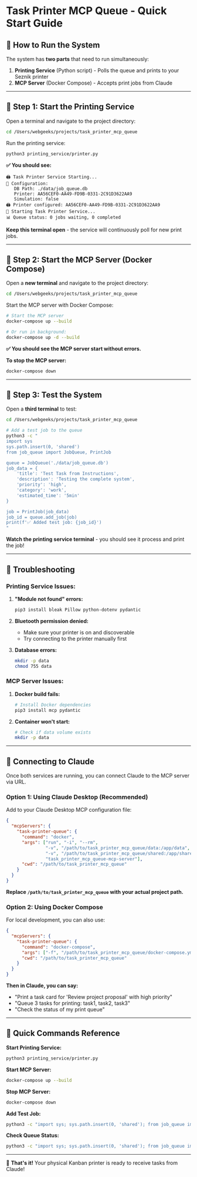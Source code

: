 # Task Printer MCP Queue - Quick Start Guide

## 🚀 How to Run the System

The system has **two parts** that need to run simultaneously:

1. **Printing Service** (Python script) - Polls the queue and prints to your Seznik printer
2. **MCP Server** (Docker Compose) - Accepts print jobs from Claude

---

## 📝 Step 1: Start the Printing Service

Open a terminal and navigate to the project directory:

```bash
cd /Users/webgeeks/projects/task_printer_mcp_queue
```

Run the printing service:

```bash
python3 printing_service/printer.py
```

**✅ You should see:**
```
🖨️ Task Printer Service Starting...
🔧 Configuration:
   DB Path: ./data/job_queue.db
   Printer: AA56CEF0-AA49-FD9B-0331-2C91D3622AA9
   Simulation: false
🖨️ Printer configured: AA56CEF0-AA49-FD9B-0331-2C91D3622AA9
🚀 Starting Task Printer Service...
📊 Queue status: 0 jobs waiting, 0 completed
```

**Keep this terminal open** - the service will continuously poll for new print jobs.

---

## 🐳 Step 2: Start the MCP Server (Docker Compose)

Open a **new terminal** and navigate to the project directory:

```bash
cd /Users/webgeeks/projects/task_printer_mcp_queue
```

Start the MCP server with Docker Compose:

```bash
# Start the MCP server
docker-compose up --build

# Or run in background:
docker-compose up -d --build
```

**✅ You should see the MCP server start without errors.**

**To stop the MCP server:**
```bash
docker-compose down
```

---

## 🧪 Step 3: Test the System

Open a **third terminal** to test:

```bash
cd /Users/webgeeks/projects/task_printer_mcp_queue

# Add a test job to the queue
python3 -c "
import sys
sys.path.insert(0, 'shared')
from job_queue import JobQueue, PrintJob

queue = JobQueue('./data/job_queue.db')
job_data = {
    'title': 'Test Task from Instructions',
    'description': 'Testing the complete system',
    'priority': 'high',
    'category': 'work',
    'estimated_time': '5min'
}

job = PrintJob(job_data)
job_id = queue.add_job(job)
print(f'✅ Added test job: {job_id}')
"
```

**Watch the printing service terminal** - you should see it process and print the job!

---

## 🔧 Troubleshooting

### Printing Service Issues:

1. **"Module not found" errors:**
   ```bash
   pip3 install bleak Pillow python-dotenv pydantic
   ```

2. **Bluetooth permission denied:**
   - Make sure your printer is on and discoverable
   - Try connecting to the printer manually first

3. **Database errors:**
   ```bash
   mkdir -p data
   chmod 755 data
   ```

### MCP Server Issues:

1. **Docker build fails:**
   ```bash
   # Install Docker dependencies
   pip3 install mcp pydantic
   ```

2. **Container won't start:**
   ```bash
   # Check if data volume exists
   mkdir -p data
   ```

---

## 📱 Connecting to Claude

Once both services are running, you can connect Claude to the MCP server via URL.

### Option 1: Using Claude Desktop (Recommended)

Add to your Claude Desktop MCP configuration file:

```json
{
  "mcpServers": {
    "task-printer-queue": {
      "command": "docker",
      "args": ["run", "-i", "--rm", 
               "-v", "/path/to/task_printer_mcp_queue/data:/app/data",
               "-v", "/path/to/task_printer_mcp_queue/shared:/app/shared:ro",
               "task_printer_mcp_queue-mcp-server"],
      "cwd": "/path/to/task_printer_mcp_queue"
    }
  }
}
```

**Replace `/path/to/task_printer_mcp_queue` with your actual project path.**

### Option 2: Using Docker Compose

For local development, you can also use:

```json
{
  "mcpServers": {
    "task-printer-queue": {
      "command": "docker-compose",
      "args": ["-f", "/path/to/task_printer_mcp_queue/docker-compose.yml", "run", "--rm", "mcp-server"],
      "cwd": "/path/to/task_printer_mcp_queue"
    }
  }
}
```

**Then in Claude, you can say:**
- "Print a task card for 'Review project proposal' with high priority"
- "Queue 3 tasks for printing: task1, task2, task3"
- "Check the status of my print queue"

---

## 🎯 Quick Commands Reference

**Start Printing Service:**
```bash
python3 printing_service/printer.py
```

**Start MCP Server:**
```bash
docker-compose up --build
```

**Stop MCP Server:**
```bash
docker-compose down
```

**Add Test Job:**
```bash
python3 -c "import sys; sys.path.insert(0, 'shared'); from job_queue import JobQueue, PrintJob; queue = JobQueue('./data/job_queue.db'); job = PrintJob({'title': 'Test Task', 'priority': 'high'}); print(f'Added: {queue.add_job(job)}')"
```

**Check Queue Status:**
```bash
python3 -c "import sys; sys.path.insert(0, 'shared'); from job_queue import JobQueue; queue = JobQueue('./data/job_queue.db'); print(queue.get_queue_stats())"
```

---

🎉 **That's it!** Your physical Kanban printer is ready to receive tasks from Claude!